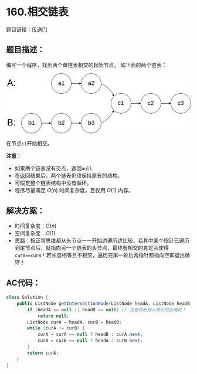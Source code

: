 # 160.相交链表
题目链接：[传送门](https://leetcode-cn.com/problems/intersection-of-two-linked-lists/)

## 题目描述：
编写一个程序，找到两个单链表相交的起始节点。
如下面的两个链表：

![](../_media/160_statement.png)

在节点`c1`开始相交。

**注意**：

- 如果两个链表没有交点，返回`null`.
- 在返回结果后，两个链表仍须保持原有的结构。
- 可假定整个链表结构中没有循环。
- 程序尽量满足 $O(n)$ 时间复杂度，且仅用 $O(1)$ 内存。


## 解决方案：
- 时间复杂度：$O(n)$
- 空间复杂度：$O(1)$
- 思路：按正常思维都从头节点一一开始边遍历边比较，若其中某个指针已遍历到尾节点后，就指向另一个链表的头节点，最终有相交的肯定会使得`curA==curB`！若长度相等且不相交，遍历完第一轮后两指针都指向空即退出循环！

## AC代码：
```java
class Solution {
	public ListNode getIntersectionNode(ListNode headA, ListNode headB) {
		if (headA == null || headB == null) // 注意判断输入输出的正确性！
			return null;
		ListNode curA = headA, curB = headB;
		while (curA != curB) {
			curA = curA == null ? headB : curA.next;
			curB = curB == null ? headA : curB.next;
		}
		return curA;
	}
}
```
